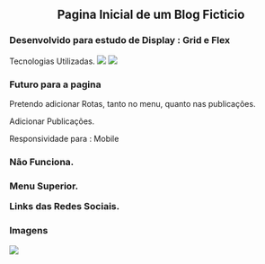 <div align = "Center">
<h2>Pagina Inicial de um Blog Ficticio</h2>
</div>

<h3>
 Desenvolvido para estudo de Display : Grid e Flex
</h3

<h3>Tecnologias Utilizadas. </h3>
<img src="https://img.shields.io/badge/styled--components-DB7093?style=for-the-badge&logo=styled-components&logoColor=white" />
 <img src="https://img.shields.io/badge/React_Native-20232A?style=for-the-badge&logo=react&logoColor=61DAFB" />
 
 <h3>Futuro para a pagina</h3>
 <p> Pretendo adicionar Rotas, tanto no menu, quanto nas publicações. </p>
 <p>Adicionar Publicações. </p>
 <p>Responsividade para : Mobile  </p>
 
<h3>Não Funciona.<h3/>
<p>Menu Superior. </p>
<p>Links das Redes Sociais.</p>
 
 
 <h3> Imagens </h3>
<img src="![](src/imagens/print.png)"/> 


